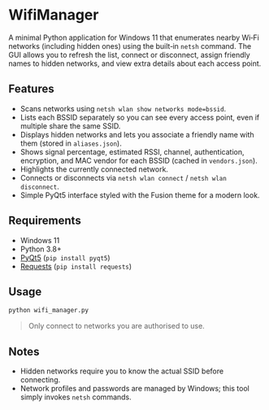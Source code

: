 # WifiManager

A minimal Python application for Windows 11 that enumerates nearby Wi‑Fi networks (including hidden ones) using the built‑in `netsh` command. The GUI allows you to refresh the list, connect or disconnect, assign friendly names to hidden networks, and view extra details about each access point.

## Features
* Scans networks using `netsh wlan show networks mode=bssid`.
* Lists each BSSID separately so you can see every access point, even if multiple share the same SSID.
* Displays hidden networks and lets you associate a friendly name with them (stored in `aliases.json`).
* Shows signal percentage, estimated RSSI, channel, authentication, encryption, and MAC vendor for each BSSID (cached in `vendors.json`).
* Highlights the currently connected network.
* Connects or disconnects via `netsh wlan connect` / `netsh wlan disconnect`.
* Simple PyQt5 interface styled with the Fusion theme for a modern look.

## Requirements
* Windows 11
* Python 3.8+
* [PyQt5](https://pypi.org/project/PyQt5/) (`pip install pyqt5`)
* [Requests](https://pypi.org/project/requests/) (`pip install requests`)

## Usage
```bash
python wifi_manager.py
```
> Only connect to networks you are authorised to use.

## Notes
* Hidden networks require you to know the actual SSID before connecting.
* Network profiles and passwords are managed by Windows; this tool simply invokes `netsh` commands.
